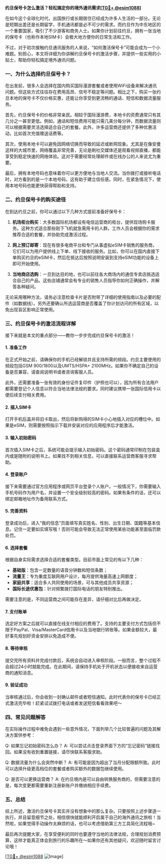 **约旦保号卡怎么激活？轻松搞定你的境外通讯需求[[TG💪+ @esim1088](https://t.me/s/esim1088)]**

在如今这个全球化时代，出国旅行或长期居住已经成为许多人生活的一部分。无论是短期出差还是长期留学，手机通讯都是必不可少的需求。而约旦作为中东地区的一个重要国家，吸引了不少游客和商务人士。如果你计划前往约旦，拥有一张当地的保号卡（也称作本地SIM卡）会极大地方便你的日常生活和工作。

不过，对于初次接触约旦通讯服务的人来说，“如何激活保号卡”可能会成为一个小难题。别担心，本文将详细为你讲解约旦保号卡的激活步骤，并提供一些实用的小贴士，帮助你轻松搞定境外通讯问题。

### 一、为什么选择约旦保号卡？

在出发前，很多人会选择在国内购买国际漫游套餐或者使用WiFi设备来解决通讯问题。但这些方式往往存在费用高昂、信号不稳定等问题。相比之下，购买一张约旦本地的保号卡不仅价格实惠，还能让你享受到更流畅的通话、短信和数据流量服务。

首先，约旦保号卡的价格非常亲民。相较于国际漫游费，本地卡的资费通常只有其几分之一甚至更低。例如，通话和短信费用可能只需几美分每分钟，而数据流量则可以根据需要灵活选择适合自己的套餐。此外，许多运营商还提供了多种优惠活动，比如首次充值赠送话费等。

其次，使用本地卡可以避免因网络切换而导致的延迟或断网现象。尤其是在像安曼这样的大城市里，网络覆盖非常完善，无论是刷社交媒体还是观看视频直播，都能享受到稳定快速的网络体验。这对于需要经常处理邮件或在线办公的人来说尤为重要。

最后，拥有本地号码也意味着你可以更方便地与当地人交流。当你拨打或接听电话时，对方看到的是一个本地号码，这有助于建立信任感。同时，在紧急情况下，使用本地号码也能更快获得帮助和支持。

### 二、约旦保号卡的购买途径

在到达约旦之前，你可以通过以下几种方式提前准备好保号卡：

1. **机场柜台购买**：大多数国际机场都设有电信运营商的柜台，提供现场购卡服务。这种方式适合那些刚下飞机就急需用卡的人群。工作人员会根据你的需求推荐合适的套餐，并协助完成激活过程。
   
2. **网上预订邮寄**：现在有很多电商平台和专门从事虚拟eSIM卡销售的服务商，它们可以为用户提供线上下单、线下接收的服务。比如，你可以在国内直接下单购买约旦的eSIM卡，然后在抵达后按照说明安装到支持eSIM功能的设备上即可开始使用。

3. **当地商店选购**：一旦到达目的地，也可以前往各大商场内的通信专卖店挑选适合自己的产品。这些店铺通常会有专业的销售人员指导你如何正确操作，并解答各种疑问。

无论采用哪种方法，请务必注意检查卡片是否附带了详细的使用指南以及必要的配件（如数据线）。另外还要确认所选运营商是否覆盖了你计划访问的所有区域，以免出现盲区影响正常使用。

### 三、约旦保号卡的激活流程详解

接下来就是本文的重点部分——教你一步步完成约旦保号卡的激活！

#### 1. 准备工作

在正式开始之前，请确保你的手机已经解锁并且支持所需的频段。约旦主要使用的频段包括GSM 900/1800以及UMTS/HSPA+ 2100MHz。如果你不确定自己的设备是否兼容，请查阅说明书或者咨询客服人员。

此外，还需要准备一张有效的身份证件复印件（护照也可以），因为所有合法用户都需要登记个人信息以符合当地法律法规的要求。同时建议携带一张国际信用卡以便后续支付相关费用。

#### 2. 插入SIM卡

打开手机后盖并将旧卡取出，然后将新购得的SIM卡小心地插入对应的槽位中。如果是eSIM，则需要按照指示下载并安装对应的应用程序后才能激活。

#### 3. 输入初始密码

首次插入SIM卡之后，系统可能会提示输入初始密码。这个密码通常印制在包装盒内或是随附的说明书上。如果找不到相关信息，可以直接联系运营商客服寻求帮助。

#### 4. 登录账户

接下来需要通过官方应用程序或网页平台登录个人账户。一般情况下，你需要输入手机号码作为用户名，并设置一个安全级别较高的密码。如果有条件的话，还可以绑定邮箱地址作为备用联系方式。

#### 5. 完善资料

登录成功后，进入“我的信息”页面填写真实姓名、性别、出生日期、国籍等基本信息。记住一定要如实填写哦！否则可能会导致无法正常使用某些功能甚至面临罚款处罚。

#### 6. 选择套餐

根据自身实际需求选择合适的套餐类型。目前市面上常见的有以下几种：

- **基础版**：包含一定数量的语音分钟数和短信条数；
- **流量王**：专为重度互联网用户设计，每月提供海量高速上网额度；
- **家庭共享**：适合多人共同使用的场景，可与其他成员共享资源；
- **国际长途优惠包**：针对频繁拨打国际电话的朋友特别推出。

需要注意的是，不同运营商之间可能存在差异，请仔细对比后再做决定。

#### 7. 支付账单

选定好方案之后就可以直接在线支付相应的费用了。支持的主要支付方式包括但不限于PayPal、Visa/MasterCard信用卡以及当地银行转账等。如果金额较大，最好事先规划好资金安排以免造成不便。

#### 8. 等待审核

提交完所有资料并完成付款后，系统会自动进入审核阶段。一般而言，整个过程不会超过24小时就能完成。在此期间，请保持手机处于开机状态以便接收来自运营商的通知消息。

#### 9. 验证成功

当审核通过后，你会收到一封确认邮件或者短信通知。此时代表你的保号卡已经正式激活完毕啦！赶紧试试拨打电话或者发送短信看看效果吧～

### 四、常见问题解答

在实际操作过程中难免会遇到一些意外情况，下面列举几个比较普遍的问题及其解决方案供参考：

Q: 如果忘记初始密码怎么办？
A: 可以尝试点击登录界面下方的“忘记密码”链接找回。如果没有收到重置链接，请尽快联系客服求助。

Q: 数据流量为什么会突然中断？
A: 有可能是因为超出了当月分配限额所致。此时可以选择升级更高档位的套餐或者购买额外的数据包继续使用。

Q: 是否可以更换运营商？
A: 在约旦境内是可以自由转换服务商的，但需要注意的是，每次变更都需要重新注册新账户并缴纳相应手续费。

### 五、总结

综上所述，激活约旦保号卡其实并没有想象中的那么复杂。只要按照上述步骤逐一执行，并且留意细节之处，相信很快就能顺利开启属于自己的海外通讯之旅啦！当然啦，如果觉得手动操作太麻烦的话，也可以考虑借助第三方工具简化流程哦~

最后再次提醒大家，在享受便利的同时也要遵守当地的法律法规，合理规划消费预算，这样才能真正体会到旅行的乐趣所在～如果你还有其他疑问，欢迎随时留言讨论哦！

[[TG💪+ @esim1088](https://t.me/s/esim1088) ![Image](https://i.postimg.cc/4NQfJmqS/Snipaste-2025-05-13-00-14-12.png)]
